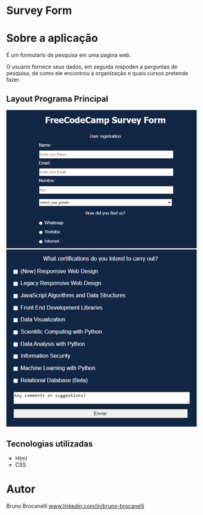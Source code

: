 # Survey Form

# Sobre a aplicação

É um formulario de pesquisa em uma pagina web.

O usuario fornece seus dados, em seguida respoden a perguntas de pesquisa, de como ele encontrou a organização e quais cursos pretende fazer.

## Layout Programa Principal
![Web 1](https://github.com/DevBruno01/Assets/blob/main/Survey%20Form%201.png)
![Web 1](https://github.com/DevBruno01/Assets/blob/main/Survey%20Form%202.png)
## Tecnologias utilizadas

- Html
- CSS

# Autor

Bruno Brocanelli
www.linkedin.com/in/bruno-brocanelli
